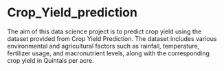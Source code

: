 # Crop_Yield_prediction
The aim of this data science project is to predict crop yield using the dataset provided from Crop Yield Prediction.
The dataset includes various environmental and agricultural factors such as rainfall,
temperature, fertilizer usage, and macronutrient levels, along with the corresponding crop yield in Quintals per acre.
